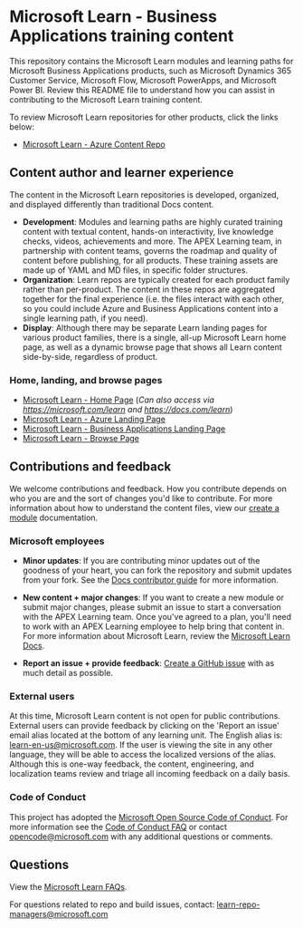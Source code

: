 # Microsoft Learn - Business Applications training content

This repository contains the Microsoft Learn modules and learning paths for Microsoft Business Applications products, such as Microsoft Dynamics 365 Customer Service, Microsoft Flow, Microsoft PowerApps, and Microsoft Power BI. Review this README file to understand how you can assist in contributing to the Microsoft Learn training content.

To review Microsoft Learn repositories for other products, click the links below:

* [Microsoft Learn - Azure Content Repo](https://github.com/MicrosoftDocs/learn-pr)

## Content author and learner experience

The content in the Microsoft Learn repositories is developed, organized, and displayed differently than traditional Docs content.

* **Development**: Modules and learning paths are highly curated training content with textual content, hands-on interactivity, live knowledge checks, videos, achievements and more. The APEX Learning team, in partnership with content teams, governs the roadmap and quality of content before publishing, for all products. These training assets are made up of YAML and MD files, in specific folder structures.
* **Organization**: Learn repos are typically created for each product family rather than per-product. The content in these repos are aggregated together for the final experience (i.e. the files interact with each other, so you could include Azure and Business Applications content into a single learning path, if you need).
* **Display**: Although there may be separate Learn landing pages for various product families, there is a single, all-up Microsoft Learn home page, as well as a dynamic browse page that shows all Learn content side-by-side, regardless of product.

### Home, landing, and browse pages

* [Microsoft Learn - Home Page](https://docs.microsoft.com/learn/) (*Can also access via https://microsoft.com/learn and https://docs.com/learn*)
* [Microsoft Learn - Azure Landing Page](https://docs.microsoft.com/learn/azure/)
* [Microsoft Learn - Business Applications Landing Page](https://docs.microsoft.com/en-us/learn/businessapps/)
* [Microsoft Learn - Browse Page](https://docs.microsoft.com/learn/browse/)

## Contributions and feedback

We welcome contributions and feedback. How you contribute depends on who you are and the sort of changes you'd like to contribute. For more information about how to understand the content files, view our [create a module](https://review.docs.microsoft.com/en-us/learn-docs/docs/create-a-module?branch=master#implementation) documentation.

### Microsoft employees

* **Minor updates**: If you are contributing minor updates out of the goodness of your heart, you can fork the repository and submit updates from your fork. See the [Docs contributor guide](https://review.docs.microsoft.com/en-us/help/contribute/) for more information.

* **New content + major changes**: If you want to create a new module or submit major changes, please submit an issue to start a conversation with the APEX Learning team. Once you've agreed to a plan, you'll need to work with an APEX Learning employee to help bring that content in. For more information about Microsoft Learn, review the [Microsoft Learn Docs](https://review.docs.microsoft.com/en-us/learn-docs/docs/?branch).

* **Report an issue + provide feedback**: [Create a GitHub issue](https://github.com/MicrosoftDocs/learn-pr/issues/new?template=bug_report.md) with as much detail as possible.

### External users

At this time, Microsoft Learn content is not open for public contributions. External users can provide feedback by clicking on the 'Report an issue' email alias located at the bottom of any learning unit. The English alias is: learn-en-us@microsoft.com. If the user is viewing the site in any other language, they will be able to access the localized versions of the alias. Although this is one-way feedback, the content, engineering, and localization teams review and triage all incoming feedback on a daily basis.

### Code of Conduct

This project has adopted the [Microsoft Open Source Code of Conduct](https://opensource.microsoft.com/codeofconduct/). For more information see the [Code of Conduct FAQ](https://opensource.microsoft.com/codeofconduct/faq/) or contact [opencode@microsoft.com](mailto:opencode@microsoft.com) with any additional questions or comments.

## Questions

View the [Microsoft Learn FAQs](https://review.docs.microsoft.com/en-us/learn-docs/docs/microsoftlearn-faq?branch=master).

For questions related to repo and build issues, contact: [learn-repo-managers@microsoft.com](mailto:learn-repo-managers@microsoft.com)
